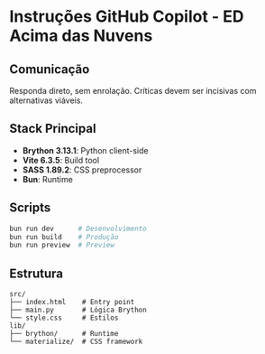 # Instruções GitHub Copilot - ED Acima das Nuvens

## Comunicação

Responda direto, sem enrolação. Críticas devem ser incisivas com alternativas viáveis.

## Stack Principal

- **Brython 3.13.1**: Python client-side
- **Vite 6.3.5**: Build tool
- **SASS 1.89.2**: CSS preprocessor
- **Bun**: Runtime

## Scripts

```bash
bun run dev      # Desenvolvimento
bun run build    # Produção
bun run preview  # Preview
```

## Estrutura

```
src/
├── index.html    # Entry point
├── main.py       # Lógica Brython
└── style.css     # Estilos
lib/
├── brython/      # Runtime
└── materialize/  # CSS framework
```
